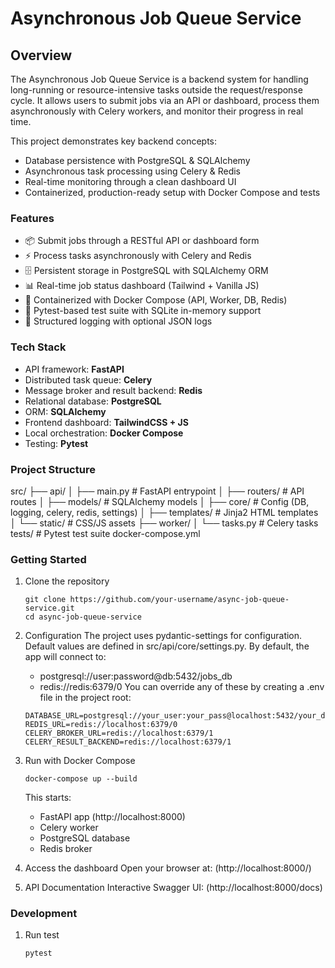 # Asynchronous Job Queue Service

## Overview
The Asynchronous Job Queue Service is a backend system for handling long-running or resource-intensive tasks outside the request/response cycle.
It allows users to submit jobs via an API or dashboard, process them asynchronously with Celery workers, and monitor their progress in real time.

This project demonstrates key backend concepts:
- Database persistence with PostgreSQL & SQLAlchemy
- Asynchronous task processing using Celery & Redis
- Real-time monitoring through a clean dashboard UI
- Containerized, production-ready setup with Docker Compose and tests

### Features
- 📦 Submit jobs through a RESTful API or dashboard form
- ⚡ Process tasks asynchronously with Celery and Redis
- 🗄️ Persistent storage in PostgreSQL with SQLAlchemy ORM
- 📊 Real-time job status dashboard (Tailwind + Vanilla JS)
- 🐳 Containerized with Docker Compose (API, Worker, DB, Redis)
- 🧪 Pytest-based test suite with SQLite in-memory support
- 📝 Structured logging with optional JSON logs

### Tech Stack
- API framework: **FastAPI**
- Distributed task queue: **Celery**
- Message broker and result backend: **Redis**
- Relational database: **PostgreSQL**
- ORM: **SQLAlchemy**
- Frontend dashboard: **TailwindCSS + JS**
- Local orchestration: **Docker Compose**
- Testing: **Pytest**

### Project Structure
src/
├── api/
│   ├── main.py               # FastAPI entrypoint
│   ├── routers/              # API routes
│   ├── models/               # SQLAlchemy models
│   ├── core/                 # Config (DB, logging, celery, redis, settings)
│   ├── templates/            # Jinja2 HTML templates
│   └── static/               # CSS/JS assets
├── worker/
│   └── tasks.py              # Celery tasks
tests/                        # Pytest test suite
docker-compose.yml

### Getting Started
1. Clone the repository
   ```
   git clone https://github.com/your-username/async-job-queue-service.git
   cd async-job-queue-service
   ```
   
2. Configuration
   The project uses pydantic-settings for configuration. Default values are defined in src/api/core/settings.py.
   By default, the app will connect to:
   - postgresql://user:password@db:5432/jobs_db
   - redis://redis:6379/0
   You can override any of these by creating a .env file in the project root:
   ```
   DATABASE_URL=postgresql://your_user:your_pass@localhost:5432/your_db
   REDIS_URL=redis://localhost:6379/0
   CELERY_BROKER_URL=redis://localhost:6379/1
   CELERY_RESULT_BACKEND=redis://localhost:6379/1
   ```

3. Run with Docker Compose
   ```
   docker-compose up --build
   ```
   This starts:
   - FastAPI app (http://localhost:8000)
   - Celery worker
   - PostgreSQL database
   - Redis broker
   
4. Access the dashboard
   Open your browser at:
   (http://localhost:8000/)

5. API Documentation
   Interactive Swagger UI:
   (http://localhost:8000/docs)
   
### Development
1. Run test
   ```
   pytest
   ```
